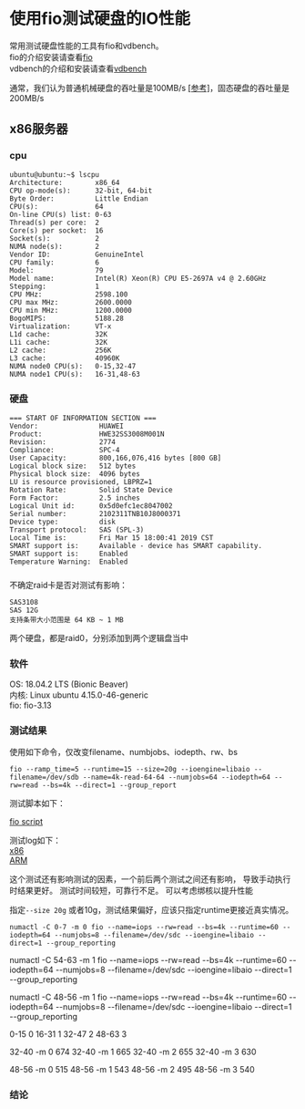 使用fio测试硬盘的IO性能
===============
常用测试硬盘性能的工具有fio和vdbench。  
fio的介绍安装请查看[fio](fio.md)  
vdbench的介绍和安装请查看[vdbench](vdbench.md)

通常，我们认为普通机械硬盘的吞吐量是100MB/s [[参考]](https://hdd.userbenchmark.com/#)，固态硬盘的吞吐量是200MB/s
## x86服务器

### cpu
```
ubuntu@ubuntu:~$ lscpu
Architecture:        x86_64
CPU op-mode(s):      32-bit, 64-bit
Byte Order:          Little Endian
CPU(s):              64
On-line CPU(s) list: 0-63
Thread(s) per core:  2
Core(s) per socket:  16
Socket(s):           2
NUMA node(s):        2
Vendor ID:           GenuineIntel
CPU family:          6
Model:               79
Model name:          Intel(R) Xeon(R) CPU E5-2697A v4 @ 2.60GHz
Stepping:            1
CPU MHz:             2598.100
CPU max MHz:         2600.0000
CPU min MHz:         1200.0000
BogoMIPS:            5188.28
Virtualization:      VT-x
L1d cache:           32K
L1i cache:           32K
L2 cache:            256K
L3 cache:            40960K
NUMA node0 CPU(s):   0-15,32-47
NUMA node1 CPU(s):   16-31,48-63
```

### 硬盘
```
=== START OF INFORMATION SECTION ===
Vendor:               HUAWEI
Product:              HWE32SS3008M001N
Revision:             2774
Compliance:           SPC-4
User Capacity:        800,166,076,416 bytes [800 GB]
Logical block size:   512 bytes
Physical block size:  4096 bytes
LU is resource provisioned, LBPRZ=1
Rotation Rate:        Solid State Device
Form Factor:          2.5 inches
Logical Unit id:      0x5d0efc1ec8047002
Serial number:        2102311TNB10J8000371
Device type:          disk
Transport protocol:   SAS (SPL-3)
Local Time is:        Fri Mar 15 18:00:41 2019 CST
SMART support is:     Available - device has SMART capability.
SMART support is:     Enabled
Temperature Warning:  Enabled
```

###
不确定raid卡是否对测试有影响：
```
SAS3108
SAS 12G
支持条带大小范围是 64 KB ~ 1 MB
```
两个硬盘，都是raid0，分别添加到两个逻辑盘当中

### 软件

OS:     18.04.2 LTS (Bionic Beaver)  
内核:   Linux ubuntu 4.15.0-46-generic  
fio:    fio-3.13


### 测试结果
使用如下命令，仅改变filename、numbjobs、iodepth、rw、bs
```shell
fio --ramp_time=5 --runtime=15 --size=20g --ioengine=libaio --filename=/dev/sdb --name=4k-read-64-64 --numjobs=64 --iodepth=64 --rw=read --bs=4k --direct=1 --group_report 
```
测试脚本如下：

[fio script](resources/fio_all.sh)

测试log如下：  
[x86](resources/excel_x86.txt)  
[ARM](resources/excel_arm.txt)

这个测试还有影响测试的因素，一个前后两个测试之间还有影响， 导致手动执行时结果更好。
测试时间较短，可靠行不足。
可以考虑绑核以提升性能

指定`--size 20g` 或者10g，测试结果偏好，应该只指定runtime更接近真实情况。

```
numactl -C 0-7 -m 0 fio --name=iops --rw=read --bs=4k --runtime=60 --iodepth=64 --numjobs=8 --filename=/dev/sdc --ioengine=libaio --direct=1 --group_reporting
```

numactl -C 54-63 -m 1 fio --name=iops --rw=read --bs=4k --runtime=60 --iodepth=64 --numjobs=8 --filename=/dev/sdc --ioengine=libaio --direct=1 --group_reporting

numactl -C 48-56 -m 1 fio --name=iops --rw=read --bs=4k --runtime=60 --iodepth=64 --numjobs=8 --filename=/dev/sdc --ioengine=libaio --direct=1 --group_reporting

0-15    0
16-31   1
32-47   2
48-63   3

32-40 -m 0 674
32-40 -m 1 665
32-40 -m 2 655
32-40 -m 3 630

48-56 -m 0 515
48-56 -m 1 543
48-56 -m 2 495
48-56 -m 3 540

### 结论

